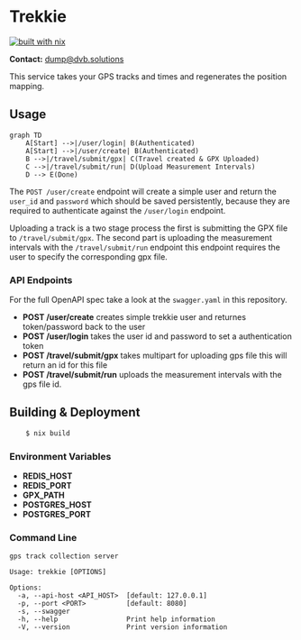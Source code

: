 # Trekkie

[![built with nix](https://builtwithnix.org/badge.svg)](https://builtwithnix.org)

**Contact:** <dump@dvb.solutions>

This service takes your GPS tracks and times and regenerates the position mapping.

## Usage

```mermaid
graph TD
    A[Start] -->|/user/login| B(Authenticated)
    A[Start] -->|/user/create| B(Authenticated)
    B -->|/travel/submit/gpx| C(Travel created & GPX Uploaded)
    C -->|/travel/submit/run| D(Upload Measurement Intervals)
    D --> E(Done)
```

The `POST /user/create` endpoint will create a simple user and return the `user_id` and `password` which should be saved persistently, because they are required to authenticate against the `/user/login` endpoint.

Uploading a track is a two stage process the first is submitting the GPX file to `/travel/submit/gpx`. The second part is uploading the measurement intervals with the `/travel/submit/run` endpoint this endpoint requires the user to specify the corresponding gpx file.

### API Endpoints

For the full OpenAPI spec take a look at the `swagger.yaml` in this repository.

- **POST /user/create** creates simple trekkie user and returnes token/password back to the user
- **POST /user/login** takes the user id and password to set a authentication token
- **POST /travel/submit/gpx** takes multipart for uploading gps file this will return an id for this file
- **POST /travel/submit/run** uploads the measurement intervals with the gps file id.

## Building & Deployment

```bash
    $ nix build
```

### Environment Variables

- **REDIS_HOST**
- **REDIS_PORT**
- **GPX_PATH**
- **POSTGRES_HOST**
- **POSTGRES_PORT**

### Command Line

```
gps track collection server

Usage: trekkie [OPTIONS]

Options:
  -a, --api-host <API_HOST>  [default: 127.0.0.1]
  -p, --port <PORT>          [default: 8080]
  -s, --swagger
  -h, --help                 Print help information
  -V, --version              Print version information
```
